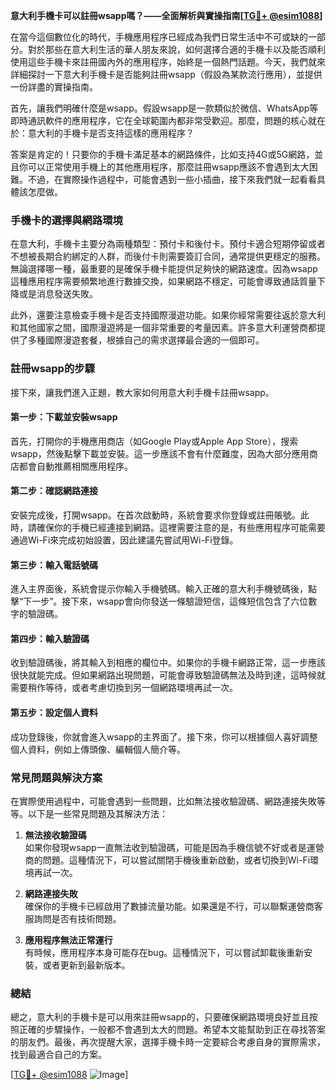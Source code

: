 **意大利手機卡可以註冊wsapp嗎？——全面解析與實操指南[[TG💪+ @esim1088](https://t.me/s/esim1088)]**

在當今這個數位化的時代，手機應用程序已經成為我們日常生活中不可或缺的一部分。對於那些在意大利生活的華人朋友來說，如何選擇合適的手機卡以及能否順利使用這些手機卡來註冊國內外的應用程序，始終是一個熱門話題。今天，我們就來詳細探討一下意大利手機卡是否能夠註冊wsapp（假設為某款流行應用），並提供一份詳盡的實操指南。

首先，讓我們明確什麼是wsapp。假設wsapp是一款類似於微信、WhatsApp等即時通訊軟件的應用程序，它在全球範圍內都非常受歡迎。那麼，問題的核心就在於：意大利的手機卡是否支持這樣的應用程序？

答案是肯定的！只要你的手機卡滿足基本的網路條件，比如支持4G或5G網路，並且你可以正常使用手機上的其他應用程序，那麼註冊wsapp應該不會遇到太大困難。不過，在實際操作過程中，可能會遇到一些小插曲，接下來我們就一起看看具體該怎麼做。

### 手機卡的選擇與網路環境

在意大利，手機卡主要分為兩種類型：預付卡和後付卡。預付卡適合短期停留或者不想被長期合約綁定的人群，而後付卡則需要簽訂合同，通常提供更穩定的服務。無論選擇哪一種，最重要的是確保手機卡能提供足夠快的網路速度。因為wsapp這種應用程序需要頻繁地進行數據交換，如果網路不穩定，可能會導致通話質量下降或是消息發送失敗。

此外，還要注意檢查手機卡是否支持國際漫遊功能。如果你經常需要往返於意大利和其他國家之間，國際漫遊將是一個非常重要的考量因素。許多意大利運營商都提供了多種國際漫遊套餐，根據自己的需求選擇最合適的一個即可。

### 註冊wsapp的步驟

接下來，讓我們進入正題，教大家如何用意大利手機卡註冊wsapp。

#### 第一步：下載並安裝wsapp

首先，打開你的手機應用商店（如Google Play或Apple App Store），搜索wsapp，然後點擊下載並安裝。這一步應該不會有什麼難度，因為大部分應用商店都會自動推薦相關應用程序。

#### 第二步：確認網路連接

安裝完成後，打開wsapp。在首次啟動時，系統會要求你登錄或註冊賬號。此時，請確保你的手機已經連接到網路。這裡需要注意的是，有些應用程序可能需要通過Wi-Fi來完成初始設置，因此建議先嘗試用Wi-Fi登錄。

#### 第三步：輸入電話號碼

進入主界面後，系統會提示你輸入手機號碼。輸入正確的意大利手機號碼後，點擊“下一步”。接下來，wsapp會向你發送一條驗證短信，這條短信包含了六位數字的驗證碼。

#### 第四步：輸入驗證碼

收到驗證碼後，將其輸入到相應的欄位中。如果你的手機卡網路正常，這一步應該很快就能完成。但如果網路出現問題，可能會導致驗證碼無法及時到達，這時候就需要稍作等待，或者考慮切換到另一個網路環境再試一次。

#### 第五步：設定個人資料

成功登錄後，你就會進入wsapp的主界面了。接下來，你可以根據個人喜好調整個人資料，例如上傳頭像、編輯個人簡介等。

### 常見問題與解決方案

在實際使用過程中，可能會遇到一些問題，比如無法接收驗證碼、網路連接失敗等等。以下是一些常見問題及其解決方法：

1. **無法接收驗證碼**  
   如果你發現wsapp一直無法收到驗證碼，可能是因為手機信號不好或者是運營商的問題。這種情況下，可以嘗試關閉手機後重新啟動，或者切換到Wi-Fi環境再試一次。

2. **網路連接失敗**  
   確保你的手機卡已經啟用了數據流量功能。如果還是不行，可以聯繫運營商客服詢問是否有技術問題。

3. **應用程序無法正常運行**  
   有時候，應用程序本身可能存在bug。這種情況下，可以嘗試卸載後重新安裝，或者更新到最新版本。

### 總結

總之，意大利的手機卡是可以用來註冊wsapp的，只要確保網路環境良好並且按照正確的步驟操作，一般都不會遇到太大的問題。希望本文能幫助到正在尋找答案的朋友們。最後，再次提醒大家，選擇手機卡時一定要綜合考慮自身的實際需求，找到最適合自己的方案。

[[TG💪+ @esim1088](https://t.me/s/esim1088) ![Image](https://i.postimg.cc/4NQfJmqS/Snipaste-2025-05-13-00-14-12.png)]